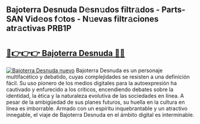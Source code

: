 ## Bajoterra Desnuda D𝚎sn𝚞dos filtr𝚊dos - Parts-SAN Vid𝚎os f𝚘tos - N𝚞evas filtr𝚊ciones atr𝚊ctivas PRB1P

# <h2><a href="http://mb3vzxb.tromn.icu/?c=Bajoterra+Desnuda">🔗👉👉👉 Bajoterra Desnuda 🔗🔗</a></h2>

[![Bajoterra Desnuda nuevo](https://i.imgur.com/pEAQMta.gif)](http://mb3vzxb.tromn.icu/?c=Bajoterra+Desnuda)
Bajoterra Desnuda es un personaje multifacético y debatido, cuyas complejidades se resisten a una definición fácil.  Su uso pionero de los medios digitales para la autoexpresión ha cautivado y enfurecido a los críticos, encendiendo debates sobre la identidad, la ética y la naturaleza evolutiva de las sociedades en línea. A pesar de la ambigüedad de sus planes futuros, su huella en la cultura en línea es imborrable. Armado con un espíritu inquebrantable y un atractivo innegable, el viaje de Bajoterra Desnuda en el ámbito digital es interminable.
